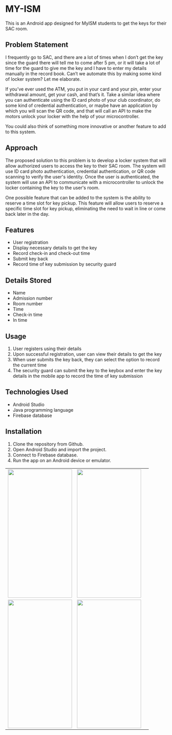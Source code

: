 # MY-ISM

<p>This is an Android app designed for MyISM students to get the keys for their SAC room.</p>

<h2>Problem Statement</h2>
<p>I frequently go to SAC, and there are a lot of times when I don’t get the key since the guard there will tell me to come after 5 pm, or it will take a lot of time for the guard to give me the key and I have to enter my details manually in the record book. Can’t we automate this by making some kind of locker system? Let me elaborate.</p>
<p>If you’ve ever used the ATM, you put in your card and your pin, enter your withdrawal amount, get your cash, and that’s it. Take a similar idea where you can authenticate using the ID card photo of your club coordinator, do some kind of credential authentication, or maybe have an application by which you will scan the QR code, and that will call an API to make the motors unlock your locker with the help of your microcontroller.</p>
<p>You could also think of something more innovative or another feature to add to this system.</p>
<h2>Approach</h2>
<p>The proposed solution to this problem is to develop a locker system that will allow authorized users to access the key to their SAC room. The system will use ID card photo authentication, credential authentication, or QR code scanning to verify the user's identity. Once the user is authenticated, the system will use an API to communicate with a microcontroller to unlock the locker containing the key to the user's room. </p>
<p>One possible feature that can be added to the system is the ability to reserve a time slot for key pickup. This feature will allow users to reserve a specific time slot for key pickup, eliminating the need to wait in line or come back later in the day.</p>

<h2>Features</h2>
<ul>
	<li>User registration</li>
	<li>Display necessary details to get the key</li>
	<li>Record check-in and check-out time</li>
	<li>Submit key back</li>
	<li>Record time of key submission by security guard</li>
</ul>

<h2>Details Stored</h2>
<ul>
	<li>Name</li>
	<li>Admission number</li>
	<li>Room number</li>
	<li>Time</li>
	<li>Check-in time</li>
	<li>In time</li>
</ul>

<h2>Usage</h2>
<ol>
	<li>User registers using their details</li>
	<li>Upon successful registration, user can view their details to get the key</li>
	<li>When user submits the key back, they can select the option to record the current time</li>
	<li>The security guard can submit the key to the keybox and enter the key details in the mobile app to record the time of key submission</li>
</ol>

<h2>Technologies Used</h2>
<ul>
	<li>Android Studio</li>
	<li>Java programming language</li>
	<li>Firebase database</li>
</ul>

<h2>Installation</h2>
<ol>
	<li>Clone the repository from Github.</li>
	<li>Open Android Studio and import the project.</li>
	<li>Connect to Firebase database.</li>
	<li>Run the app on an Android device or emulator.</li>
</ol><table>
  <tr>
    <td><img src="https://user-images.githubusercontent.com/79053599/230706813-ca790590-1580-4760-8280-cdfd9188a284.jpg" width="200" height="400"></td>
    <td><img src="https://user-images.githubusercontent.com/79053599/230706829-db6c8c05-b47d-4b20-a377-de8e175662d0.png" width="200" height="400"></td>
    
  </tr>
  <tr>
    <td><img src="https://user-images.githubusercontent.com/79053599/230706901-d4643b9e-c6c6-4346-bf01-d41a5b85c51c.png" width="200" height="400"></td>
    <td><img src="https://user-images.githubusercontent.com/79053599/230706906-c7f4fb57-88b3-4be1-814c-f896f55e0c04.png" width="200" height="400"></td>
    <td></td>
  </tr>
</table>

